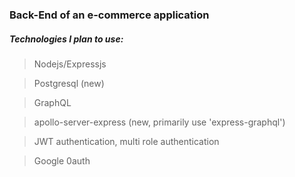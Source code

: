 ### Back-End of an e-commerce application

##### Technologies I plan to use:

> Nodejs/Expressjs

> Postgresql (new)

> GraphQL

> apollo-server-express (new, primarily use 'express-graphql')

> JWT authentication, multi role authentication

> Google 0auth
